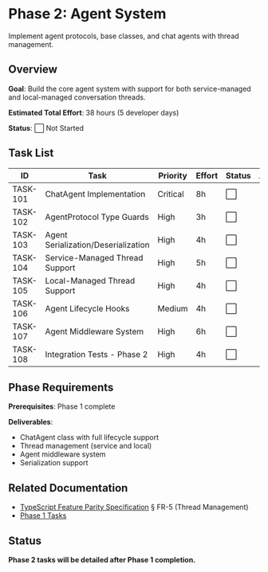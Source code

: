 # Phase 2: Agent System

Implement agent protocols, base classes, and chat agents with thread management.

## Overview

**Goal**: Build the core agent system with support for both service-managed and local-managed conversation threads.

**Estimated Total Effort**: 38 hours (5 developer days)

**Status**: ⬜ Not Started

## Task List

| ID | Task | Priority | Effort | Status | Assignee |
|----|------|----------|--------|--------|----------|
| TASK-101 | ChatAgent Implementation | Critical | 8h | ⬜ | - |
| TASK-102 | AgentProtocol Type Guards | High | 3h | ⬜ | - |
| TASK-103 | Agent Serialization/Deserialization | High | 4h | ⬜ | - |
| TASK-104 | Service-Managed Thread Support | High | 5h | ⬜ | - |
| TASK-105 | Local-Managed Thread Support | High | 4h | ⬜ | - |
| TASK-106 | Agent Lifecycle Hooks | Medium | 4h | ⬜ | - |
| TASK-107 | Agent Middleware System | High | 6h | ⬜ | - |
| TASK-108 | Integration Tests - Phase 2 | High | 4h | ⬜ | - |

## Phase Requirements

**Prerequisites**: Phase 1 complete

**Deliverables**:
- ChatAgent class with full lifecycle support
- Thread management (service and local)
- Agent middleware system
- Serialization support

## Related Documentation

- [TypeScript Feature Parity Specification](../../specs/002-typescript-feature-parity.md) § FR-5 (Thread Management)
- [Phase 1 Tasks](../ts-port-phase-1-foundation/index.md)

## Status

**Phase 2 tasks will be detailed after Phase 1 completion.**
